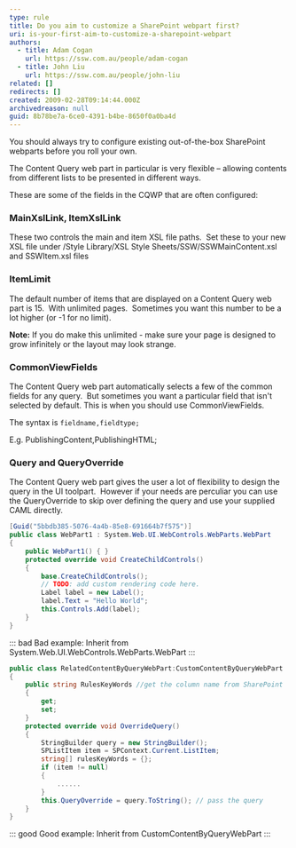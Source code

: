 ```yaml
---
type: rule
title: Do you aim to customize a SharePoint webpart first?
uri: is-your-first-aim-to-customize-a-sharepoint-webpart
authors:
  - title: Adam Cogan
    url: https://ssw.com.au/people/adam-cogan
  - title: John Liu
    url: https://ssw.com.au/people/john-liu
related: []
redirects: []
created: 2009-02-28T09:14:44.000Z
archivedreason: null
guid: 8b78be7a-6ce0-4391-b4be-8650f0a0ba4d
---
```


You should always try to configure existing out-of-the-box SharePoint webparts before you roll your own.

The Content Query web part in particular is very flexible – allowing contents from different lists to be presented in different ways. 

<!--endintro-->

These are some of the fields in the CQWP that are often configured:

### MainXslLink, ItemXslLink

These two controls the main and item XSL file paths.  Set these to your new XSL file under /Style Library/XSL Style Sheets/SSW/SSWMainContent.xsl and SSWItem.xsl files

### ItemLimit

The default number of items that are displayed on a Content Query web part is 15.  With unlimited pages.  Sometimes you want this number to be a lot higher (or -1 for no limit).

**Note:** If you do make this unlimited - make sure your page is designed to grow infinitely or the layout may look strange.

### CommonViewFields

The Content Query web part automatically selects a few of the common fields for any query.  But sometimes you want a particular field that isn't selected by default. This is when you should use CommonViewFields.

The syntax is `fieldname,fieldtype;`

E.g. PublishingContent,PublishingHTML;

### Query and QueryOverride

The Content Query web part gives the user a lot of flexibility to design the query in the UI toolpart.  However if your needs are perculiar you can use the QueryOverride to skip over defining the query and use your supplied CAML directly.

```csharp
[Guid("5bbdb385-5076-4a4b-85e8-691664b7f575")]
public class WebPart1 : System.Web.UI.WebControls.WebParts.WebPart
{
    public WebPart1() { }
    protected override void CreateChildControls()
    {
        base.CreateChildControls();
        // TODO: add custom rendering code here.
        Label label = new Label();
        label.Text = "Hello World";
        this.Controls.Add(label);
    }
}
```
::: bad
Bad example: Inherit from System.Web.UI.WebControls.WebParts.WebPart
:::

```csharp
public class RelatedContentByQueryWebPart:CustomContentByQueryWebPart
{
    public string RulesKeyWords //get the column name from SharePoint
    {
        get;
        set;
    }
    protected override void OverrideQuery()
    {
        StringBuilder query = new StringBuilder();
        SPListItem item = SPContext.Current.ListItem;
        string[] rulesKeyWords = {};
        if (item != null)
        {
            ......
        }
        this.QueryOverride = query.ToString(); // pass the query
    }
}
```
::: good
Good example: Inherit from CustomContentByQueryWebPart
:::
